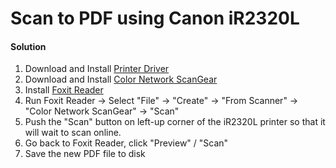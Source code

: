 # Scan to PDF using Canon iR2320L

#### Solution
1. Download and Install [Printer Driver](http://support-cn.canon-asia.com/contents/CN/ZH/0100959001.html)
2. Download and Install [Color Network ScanGear](http://support-cn.canon-asia.com/contents/CN/ZH/0100211004.html)
3. Install [Foxit Reader](https://www.foxitsoftware.com/)
4. Run Foxit Reader -> Select "File" -> "Create" -> "From Scanner" -> "Color Network ScanGear" -> "Scan"
5. Push the "Scan" button on left-up corner of the iR2320L printer so that it will wait to scan online.
6. Go back to Foxit Reader, click "Preview" / "Scan"
7. Save the new PDF file to disk
